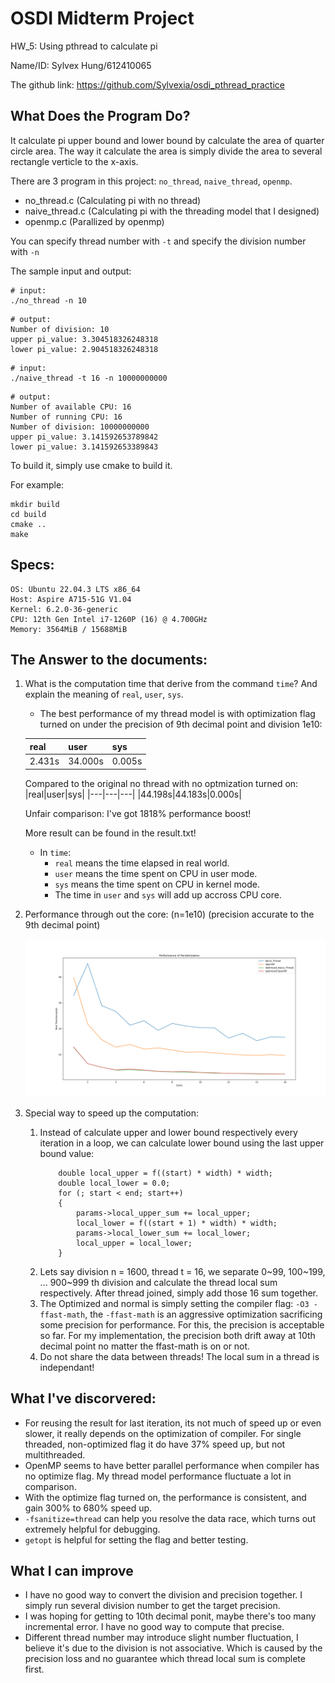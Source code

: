 # OSDI Midterm Project

HW_5: Using pthread to calculate pi

Name/ID: Sylvex Hung/612410065

The github link: https://github.com/Sylvexia/osdi_pthread_practice

## What Does the Program Do?

It calculate pi upper bound and lower bound by calculate the area of quarter circle area. The way it calculate the area is simply divide the area to several rectangle verticle to the x-axis.

There are 3 program in this project: ```no_thread```, ```naive_thread```, ```openmp```.

- no_thread.c (Calculating pi with no thread)
- naive_thread.c (Calculating pi with the threading model that I designed)
- openmp.c (Parallized by openmp)

You can specify thread number with ```-t``` and specify the division number with ```-n```

The sample input and output:

```
# input:
./no_thread -n 10
```

```
# output:
Number of division: 10
upper pi_value: 3.304518326248318
lower pi_value: 2.904518326248318
```

```
# input:
./naive_thread -t 16 -n 10000000000
```

```
# output:
Number of available CPU: 16
Number of running CPU: 16
Number of division: 10000000000
upper pi_value: 3.141592653789842
lower pi_value: 3.141592653389843
```

To build it, simply use cmake to build it.

For example:

```
mkdir build
cd build
cmake ..
make
```

## Specs:

```
OS: Ubuntu 22.04.3 LTS x86_64 
Host: Aspire A715-51G V1.04 
Kernel: 6.2.0-36-generic 
CPU: 12th Gen Intel i7-1260P (16) @ 4.700GHz 
Memory: 3564MiB / 15688MiB
```

## The Answer to the documents:

1. What is the computation time that derive from the command ```time```? And explain the meaning of ```real```, ```user```, ```sys```.
    - The best performance of my thread model is with optimization flag turned on under the precision of 9th decimal point and division 1e10:

    |real|user|sys|
    |---|---|---|
    |2.431s|34.000s|0.005s|

    Compared to the original no thread with no optmization turned on:
    |real|user|sys|
    |---|---|---|
    |44.198s|44.183s|0.000s|

    Unfair comparison: I've got 1818% performance boost!

    More result can be found in the result.txt!
    
    - In ```time```: 
        - ```real``` means the time elapsed in real world.
        - ```user``` means the time spent on CPU in user mode.
        - ```sys``` means the time spent on CPU in kernel mode.
        - The time in ```user``` and ```sys``` will add up accross CPU core.
2. Performance through out the core: (n=1e10) (precision accurate to the 9th decimal point)

    ![performance](image/Performance.png)   
3. Special way to speed up the computation:

    1. Instead of calculate upper and lower bound respectively every iteration in a loop, we can calculate lower bound using the last upper bound value:
        ```
            double local_upper = f((start) * width) * width;
            double local_lower = 0.0;
            for (; start < end; start++)
            {
                params->local_upper_sum += local_upper;
                local_lower = f((start + 1) * width) * width;
                params->local_lower_sum += local_lower;
                local_upper = local_lower;
            }

        ```
    2. Lets say division n = 1600, thread t = 16, we separate 0~99, 100~199, ... 900~999 th division and calculate the thread local sum respectively. After thread joined, simply add those 16 sum together.
    3. The Optimized and normal is simply setting the compiler flag: ```-O3 -ffast-math```, the ```-ffast-math``` is an aggressive optimization sacrificing some precision for performance. For this, the precision is acceptable so far. For my implementation, the precision both drift away at 10th decimal point no matter the ffast-math is on or not. 
    4. Do not share the data between threads! The local sum in a thread is independant!


## What I've discorvered:

- For reusing the result for last iteration, its not much of speed up or even slower, it really depends on the optimization of compiler. For single threaded, non-optimized flag it do have 37% speed up, but not multithreaded.
- OpenMP seems to have better parallel performance when compiler has no optimize flag. My thread model performance fluctuate a lot in comparison.
- With the optimize flag turned on, the performance is consistent, and gain 300% to 680% speed up.
- ```-fsanitize=thread``` can help you resolve the data race, which turns out extremely helpful for debugging.
- ```getopt``` is helpful for setting the flag and better testing.

## What I can improve

- I have no good way to convert the division and precision together. I simply run several division number to get the target precision.
- I was hoping for getting to 10th decimal ponit, maybe there's too many incremental error. I have no good way to compute that precise.
- Different thread number may introduce slight number fluctuation, I believe it's due to the division is not associative. Which is caused by the precision loss and no guarantee which thread local sum is complete first.